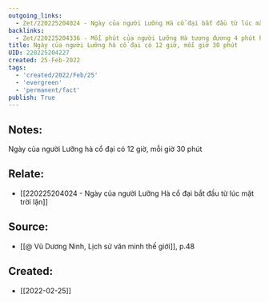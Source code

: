 ```yaml
---
outgoing_links:
  - Zet/220225204024 - Ngày của người Lưỡng Hà cổ đại bắt đầu từ lúc mặt trời lặn
backlinks:
  - Zet/220225204336 - Mỗi phút của người Lưỡng Hà tương đương 4 phút hiện nay
title: Ngày của người Lưỡng hà cổ đại có 12 giờ, mỗi giờ 30 phút
UID: 220225204227
created: 25-Feb-2022
tags:
  - 'created/2022/Feb/25'
  - 'evergreen'
  - 'permanent/fact'
publish: True
---
```

## Notes:
Ngày của người Lưỡng hà cổ đại có 12 giờ, mỗi giờ 30 phút

## Relate:
- [[220225204024 - Ngày của người Lưỡng Hà cổ đại bắt đầu từ lúc mặt trời lặn]]

## Source:
- [[@ Vũ Dương Ninh, Lịch sử văn minh thế giới]], p.48




## Created:
- [[2022-02-25]]
